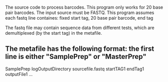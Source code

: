 The source code to process barcodes. This program only works for 20 base pair barcodes. The input source must be FASTQ.
This program assumes each fastq line containes: fixed start tag, 20 base pair barcode, end tag

The fastq file may contain sequence data from different tests, which are demultiplexed (by the start tag) in the metafile.

The metafile has the following format:   the first line is either "SamplePrep" or "MasterPrep"
-----------------------------------------------------------
SamplePrep
logOutputDirectory
sourcefile.fastq
startTAG1 endTag1 outputFile1
...
